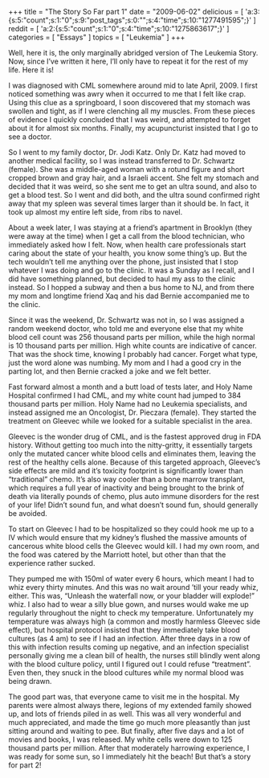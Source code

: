 +++
title = "The Story So Far part 1"
date = "2009-06-02"
delicious = [ 'a:3:{s:5:"count";s:1:"0";s:9:"post_tags";s:0:"";s:4:"time";s:10:"1277491595";}' ]
reddit = [ 'a:2:{s:5:"count";s:1:"0";s:4:"time";s:10:"1275863617";}' ]
categories = [ "Essays" ]
topics = [ "Leukemia" ]
+++

Well, here it is, the only marginally abridged version of The Leukemia Story. Now, since I&#8217;ve written it here, I&#8217;ll only have to repeat it for the rest of my life. Here it is!

<!--more-->

I was diagnosed with CML somewhere around mid to late April, 2009. I first noticed something was awry when it occurred to me that I felt like crap. Using this clue as a springboard, I soon discovered that my stomach was swollen and tight, as if I were clenching all my muscles. From these pieces of evidence I quickly concluded that I was weird, and attempted to forget about it for almost six months. Finally, my acupuncturist insisted that I go to see a doctor.

So I went to my family doctor, Dr. Jodi Katz. Only Dr. Katz had moved to another medical facility, so I was instead transferred to Dr. Schwartz (female). She was a middle-aged woman with a rotund figure and short cropped brown and gray hair, and a Israeli accent. She felt my stomach and decided that it was weird, so she sent me to get an ultra sound, and also to get a blood test. So I went and did both, and the ultra sound confirmed right away that my spleen was several times larger than it should be. In fact, it took up almost my entire left side, from ribs to navel.

About a week later, I was staying at a friend&#8217;s apartment in Brooklyn (they were away at the time) when I get a call from the blood technician, who immediately asked how I felt. Now, when health care professionals start caring about the state of your health, you know some thing&#8217;s up. But the tech wouldn&#8217;t tell me anything over the phone, just insisted that I stop whatever I was doing and go to the clinic. It was a Sunday as I recall, and I did have something planned, but decided to haul my ass to the clinic instead. So I hopped a subway and then a bus home to NJ, and from there my mom and longtime friend Xaq and his dad Bernie accompanied me to the clinic.

Since it was the weekend, Dr. Schwartz was not in, so I was assigned a random weekend doctor, who told me and everyone else that my white blood cell count was 256 thousand parts per million, while the high normal is 10 thousand parts per million. High white counts are indicative of cancer. That was the shock time, knowing I probably had cancer. Forget what type, just the word alone was numbing. My mom and I had a good cry in the parting lot, and then Bernie cracked a joke and we felt better.

Fast forward almost a month and a butt load of tests later, and Holy Name Hospital confirmed I had CML, and my white count had jumped to 384 thousand parts per million. Holy Name had no Leukemia specialists, and instead assigned me an Oncologist, Dr. Pieczara (female). They started the treatment on Gleevec while we looked for a suitable specialist in the area.

Gleevec is the wonder drug of CML, and is the fastest approved drug in FDA history. Without getting too much into the nitty-gritty, it essentially targets only the mutated cancer white blood cells and eliminates them, leaving the rest of the healthy cells alone. Because of this targeted approach, Gleevec&#8217;s side effects are mild and it&#8217;s toxicity footprint is significantly lower than &#8220;traditional&#8221; chemo. It&#8217;s also way cooler than a bone marrow transplant, which requires a full year of inactivity and being brought to the brink of death via literally pounds of chemo, plus auto immune disorders for the rest of your life! Didn&#8217;t sound fun, and what doesn&#8217;t sound fun, should generally be avoided.

To start on Gleevec I had to be hospitalized so they could hook me up to a IV which would ensure that my kidney&#8217;s flushed the massive amounts of cancerous white blood cells the Gleevec would kill. I had my own room, and the food was catered by the Marriott hotel, but other than that the experience rather sucked.

They pumped me with 150ml of water every 6 hours, which meant I had to whiz every thirty minutes. And this was no wait around &#8217;till your ready whiz, either. This was, &#8220;Unleash the waterfall now, or your bladder will explode!&#8221; whiz. I also had to wear a silly blue gown, and nurses would wake me up regularly throughout the night to check my temperature. Unfortunately my temperature was always high (a common and mostly harmless Gleevec side effect), but hospital protocol insisted that they immediately take blood cultures (as 4 am) to see if I had an infection. After three days in a row of this with infection results coming up negative, and an infection specialist personally giving me a clean bill of health, the nurses still blindly went along with the blood culture policy, until I figured out I could refuse &#8220;treatment&#8221;. Even then, they snuck in the blood cultures while my normal blood was being drawn.

The good part was, that everyone came to visit me in the hospital. My parents were almost always there, legions of my extended family showed up, and lots of friends piled in as well. This was all very wonderful and much appreciated, and made the time go much more pleasantly than just sitting around and waiting to pee. But finally, after five days and a lot of movies and books, I was released. My white cells were down to 125 thousand parts per million. After that moderately harrowing experience, I was ready for some sun, so I immediately hit the beach! But that&#8217;s a story for part 2!
